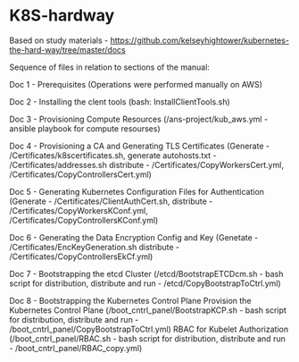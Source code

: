 # K8S-hardway

Based on study materials - https://github.com/kelseyhightower/kubernetes-the-hard-way/tree/master/docs

Sequence of files in relation to sections of the manual:

Doc 1 - Prerequisites (Operations were performed manually on AWS)

Doc 2 - Installing the clent tools (bash: InstallClientTools.sh)

Doc 3 - Provisioning Compute Resources (/ans-project/kub_aws.yml - ansible playbook for compute resourses)

Doc 4 - Provisioning a CA and Generating TLS Certificates (Generate - /Certificates/k8scertificates.sh, generate autohosts.txt - /Certificates/addresses.sh 
        distribute - /Certificates/CopyWorkersCert.yml, /Certificates/CopyControllersCert.yml)

Doc 5 - Generating Kubernetes Configuration Files for Authentication (Generate - /Certificates/ClientAuthCert.sh, 
        distribute - /Certificates/CopyWorkersKConf.yml, /Certificates/CopyControllersKConf.yml)

Doc 6 - Generating the Data Encryption Config and Key (Genetate - /Certificates/EncKeyGeneration.sh distribute - /Certificates/CopyControllersEkCf.yml)

Doc 7 - Bootstrapping the etcd Cluster (/etcd/BootstrapETCDcm.sh - bash script for distribution, distribute and run - /etcd/CopyBootstrapToCtrl.yml)

Doc 8 - Bootstrapping the Kubernetes Control Plane
        Provision the Kubernetes Control Plane (/boot_cntrl_panel/BootstrapKCP.sh - bash script for distribution, distribute and run - /boot_cntrl_panel/CopyBootstrapToCtrl.yml) 
        RBAC for Kubelet Authorization (/boot_cntrl_panel/RBAC.sh - bash script for distribution, distribute and run - /boot_cntrl_panel/RBAC_copy.yml)
